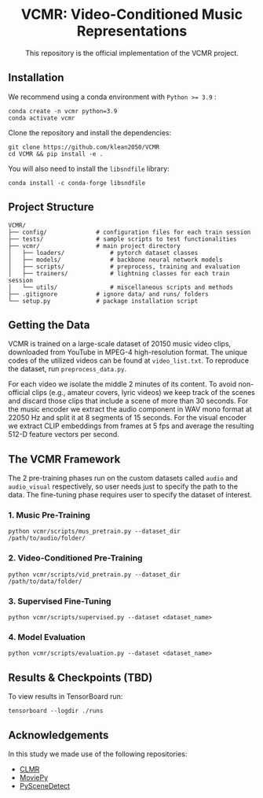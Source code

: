 <div align="center">

# VCMR: Video-Conditioned Music Representations
This repository is the official implementation of the VCMR project.
  
</div>

## Installation

We recommend using a conda environment with ``Python >= 3.9`` :
```
conda create -n vcmr python=3.9
conda activate vcmr
```
Clone the repository and install the dependencies:
```
git clone https://github.com/klean2050/VCMR
cd VCMR && pip install -e .
```

You will also need to install the ``libsndfile`` library:
```
conda install -c conda-forge libsndfile
```

## Project Structure

```
VCMR/
├── config/              # configuration files for each train session
├── tests/               # sample scripts to test functionalities
├── vcmr/                # main project directory
│   ├── loaders/             # pytorch dataset classes
│   ├── models/              # backbone neural network models
│   ├── scripts/             # preprocess, training and evaluation
│   ├── trainers/            # lightning classes for each train session
│   └── utils/               # miscellaneous scripts and methods
├── .gitignore           # ignore data/ and runs/ folders
└── setup.py             # package installation script
```

## Getting the Data

VCMR is trained on a large-scale dataset of 20150 music video clips, downloaded from YouTube in MPEG-4 high-resolution format. The unique codes of the utilized videos can be found at ``video_list.txt``. To reproduce the dataset, run ``preprocess_data.py``.

For each video we isolate the middle 2 minutes of its content. To avoid non-official clips (e.g., amateur covers, lyric videos) we keep track of the scenes and discard those clips that include a scene of more than 30 seconds. For the music encoder we extract the audio component in WAV mono format at 22050 Hz and split it at 8 segments of 15 seconds. For the visual encoder we extract CLIP embeddings from frames at 5 fps and average the resulting 512-D feature vectors per second.

## The VCMR Framework

The 2 pre-training phases run on the custom datasets called ``audio`` and ``audio_visual`` respectively, so user needs just to specify the path to the data. The fine-tuning phase requires user to specify the dataset of interest.

### 1. Music Pre-Training

```
python vcmr/scripts/mus_pretrain.py --dataset_dir /path/to/audio/folder/
```

### 2. Video-Conditioned Pre-Training

```
python vcmr/scripts/vid_pretrain.py --dataset_dir /path/to/data/folder/
```

### 3. Supervised Fine-Tuning

```
python vcmr/scripts/supervised.py --dataset <dataset_name>
```

### 4. Model Evaluation

```
python vcmr/scripts/evaluation.py --dataset <dataset_name>
```

## Results & Checkpoints (TBD)

To view results in TensorBoard run:
```
tensorboard --logdir ./runs
```

## Acknowledgements

In this study we made use of the following repositories:

* [CLMR](https://github.com/Spijkervet/CLMR)
* [MoviePy](https://github.com/Zulko/moviepy)
* [PySceneDetect](https://github.com/Breakthrough/PySceneDetect)
